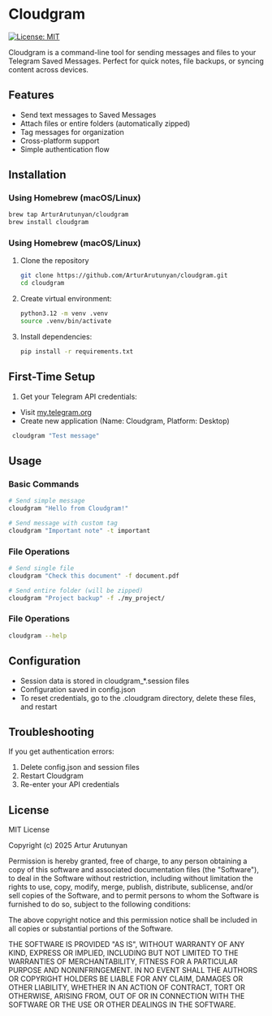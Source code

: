 # Cloudgram

[![License: MIT](https://img.shields.io/badge/License-MIT-yellow.svg)](https://opensource.org/licenses/MIT)

Cloudgram is a command-line tool for sending messages and files to your Telegram Saved Messages. Perfect for quick notes, file backups, or syncing content across devices.

## Features

- Send text messages to Saved Messages
- Attach files or entire folders (automatically zipped)
- Tag messages for organization
- Cross-platform support
- Simple authentication flow

## Installation

### Using Homebrew (macOS/Linux)
```bash
brew tap ArturArutunyan/cloudgram
brew install cloudgram
```
### Using Homebrew (macOS/Linux)
1. Clone the repository
   ```bash
   git clone https://github.com/ArturArutunyan/cloudgram.git
   cd cloudgram
   ```
2. Create virtual environment:
   ```bash
   python3.12 -m venv .venv
   source .venv/bin/activate
   ```
3. Install dependencies:
   ```bash
   pip install -r requirements.txt
   ```

## First-Time Setup
1. Get your Telegram API credentials:
  -  Visit [my.telegram.org](https://my.telegram.org "Telegram API development platform")
  -  Create new application (Name: Cloudgram, Platform: Desktop)
   ```bash
    cloudgram "Test message"
   ```

## Usage

### Basic Commands
```bash
# Send simple message
cloudgram "Hello from Cloudgram!"

# Send message with custom tag
cloudgram "Important note" -t important
```

### File Operations
```bash
# Send single file
cloudgram "Check this document" -f document.pdf

# Send entire folder (will be zipped)
cloudgram "Project backup" -f ./my_project/
```

### File Operations
```bash
cloudgram --help
```

## Configuration

  - Session data is stored in cloudgram_*.session files
  - Configuration saved in config.json
  - To reset credentials, go to the .cloudgram directory, delete these files, and restart

## Troubleshooting

If you get authentication errors:
  1. Delete config.json and session files
  2. Restart Cloudgram
  3. Re-enter your API credentials

## License

MIT License

Copyright (c) 2025 Artur Arutunyan

Permission is hereby granted, free of charge, to any person obtaining a copy of this software and associated documentation files (the "Software"), to deal in the Software without restriction, including without limitation the rights to use, copy, modify, merge, publish, distribute, sublicense, and/or sell copies of the Software, and to permit persons to whom the Software is furnished to do so, subject to the following conditions:

The above copyright notice and this permission notice shall be included in all copies or substantial portions of the Software.

THE SOFTWARE IS PROVIDED "AS IS", WITHOUT WARRANTY OF ANY KIND, EXPRESS OR IMPLIED, INCLUDING BUT NOT LIMITED TO THE WARRANTIES OF MERCHANTABILITY, FITNESS FOR A PARTICULAR PURPOSE AND NONINFRINGEMENT. IN NO EVENT SHALL THE AUTHORS OR COPYRIGHT HOLDERS BE LIABLE FOR ANY CLAIM, DAMAGES OR OTHER LIABILITY, WHETHER IN AN ACTION OF CONTRACT, TORT OR OTHERWISE, ARISING FROM, OUT OF OR IN CONNECTION WITH THE SOFTWARE OR THE USE OR OTHER DEALINGS IN THE SOFTWARE.

